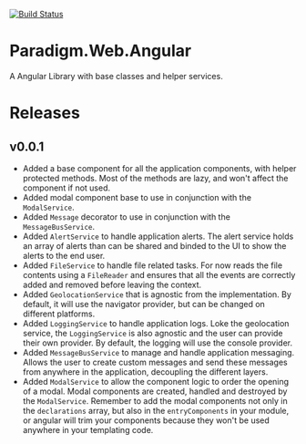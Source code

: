[![Build Status](https://travis-ci.org/MiracleDevs/Paradigm.Web.Angular.svg?branch=master)](https://travis-ci.org/MiracleDevs/Paradigm.Web.Angular)

# Paradigm.Web.Angular
A Angular Library with base classes and helper services.

# Releases

## v0.0.1
- Added a base component for all the application components, with helper protected methods.
  Most of the methods are lazy, and won't affect the component if not used.
- Added modal component base to use in conjunction with the `ModalService`.
- Added `Message` decorator to use in conjunction with the `MessageBusService`.
- Added `AlertService` to handle application alerts. The alert service holds an array of alerts
  than can be shared and binded to the UI to show the alerts to the end user.
- Added `FileService` to handle file related tasks. For now reads the file contents using a `FileReader`
  and ensures that all the events are correctly added and removed before leaving the context.
- Added `GeolocationService` that is agnostic from the implementation. By default, it will use the navigator
  provider, but can be changed on different platforms.
- Added `LoggingService` to handle application logs. Loke the geolocation service, the `LoggingService` is also
  agnostic and the user can provide their own provider. By default, the logging will use the console provider.
- Added `MessageBusService` to manage and handle application messaging. Allows the user to create custom messages
  and send these messages from anywhere in the application, decoupling the different layers.
- Added `ModalService` to allow the component logic to order the opening of a modal. Modal components are created,
  handled and destroyed by the `ModalService`. Remember to add the modal components not only in the `declarations` array,
  but also in the `entryComponents` in your module, or angular will trim your components because they won't be used
  anywhere in your templating code.